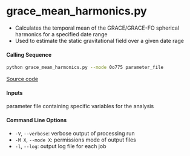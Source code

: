 grace_mean_harmonics.py
=======================

 - Calculates the temporal mean of the GRACE/GRACE-FO spherical harmonics for a specified date range
 - Used to estimate the static gravitational field over a given date rage

#### Calling Sequence
```bash
python grace_mean_harmonics.py --mode 0o775 parameter_file
```
[Source code](https://github.com/tsutterley/read-GRACE-harmonics/blob/main/scripts/grace_mean_harmonics.py)

#### Inputs
   parameter file containing specific variables for the analysis

#### Command Line Options
 - `-V`, `--verbose`: verbose output of processing run
 - `-M X`, `--mode X`: permissions mode of output files
 - `-l`, `--log`: output log file for each job
